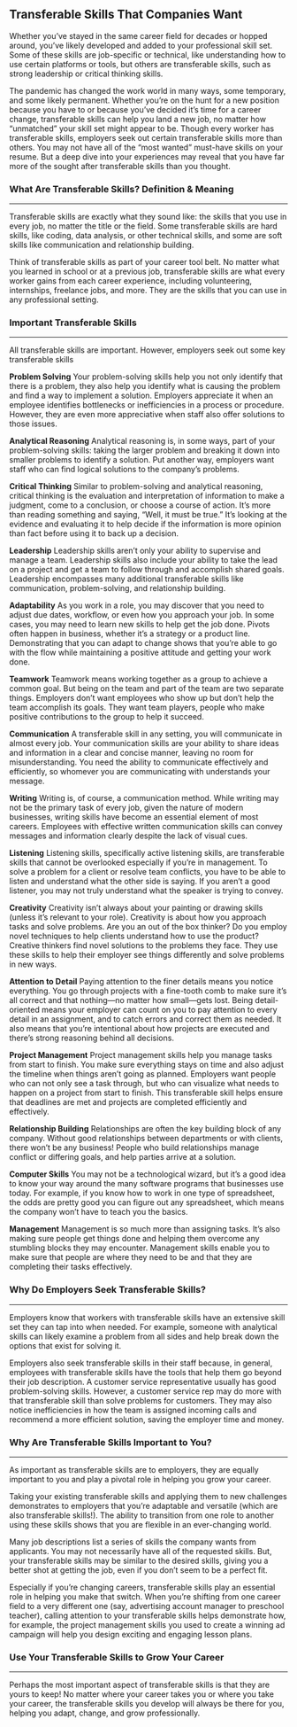 ## Transferable Skills That Companies Want

Whether you’ve stayed in the same career field for decades or hopped around, you’ve likely developed and added to your professional skill set. Some of these skills are job-specific or technical, like understanding how to use certain platforms or tools, but others are transferable skills, such as strong leadership or critical thinking skills.

The pandemic has changed the work world in many ways, some temporary, and some likely permanent. Whether you’re on the hunt for a new position because you have to or because you’ve decided it’s time for a career change, transferable skills can help you land a new job, no matter how “unmatched” your skill set might appear to be.
Though every worker has transferable skills, employers seek out certain transferable skills more than others. You may not have all of the “most wanted” must-have skills on your resume. But a deep dive into your experiences may reveal that you have far more of the sought after transferable skills than you thought.

### What Are Transferable Skills? Definition & Meaning
---
Transferable skills are exactly what they sound like: the skills that you use in every job, no matter the title or the field. Some transferable skills are hard skills, like coding, data analysis, or other technical skills, and some are soft skills like communication and relationship building.

Think of transferable skills as part of your career tool belt. No matter what you learned in school or at a previous job, transferable skills are what every worker gains from each career experience, including volunteering, internships, freelance jobs, and more. They are the skills that you can use in any professional setting.

### Important Transferable Skills 
---
All transferable skills are important. However, employers seek out some key transferable skills

**Problem Solving**
Your problem-solving skills help you not only identify that there is a problem, they also help you identify what is causing the problem and find a way to implement a solution. Employers appreciate it when an employee identifies bottlenecks or inefficiencies in a process or procedure. However, they are even more appreciative when staff also offer solutions to those issues.

**Analytical Reasoning**
Analytical reasoning is, in some ways, part of your problem-solving skills: taking the larger problem and breaking it down into smaller problems to identify a solution. Put another way, employers want staff who can find logical solutions to the company’s problems.

**Critical Thinking**
Similar to problem-solving and analytical reasoning, critical thinking is the evaluation and interpretation of information to make a judgment, come to a conclusion, or choose a course of action. It’s more than reading something and saying, “Well, it must be true.” It’s looking at the evidence and evaluating it to help decide if the information is more opinion than fact before using it to back up a decision.

**Leadership**
Leadership skills aren’t only your ability to supervise and manage a team. Leadership skills also include your ability to take the lead on a project and get a team to follow through and accomplish shared goals. Leadership encompasses many additional transferable skills like communication, problem-solving, and relationship building.

**Adaptability**
As you work in a role, you may discover that you need to adjust due dates, workflow, or even how you approach your job. In some cases, you may need to learn new skills to help get the job done. Pivots often happen in business, whether it’s a strategy or a product line. Demonstrating that you can adapt to change shows that you’re able to go with the flow while maintaining a positive attitude and getting your work done.

**Teamwork**
Teamwork means working together as a group to achieve a common goal. But being on the team and part of the team are two separate things. Employers don’t want employees who show up but don’t help the team accomplish its goals. They want team players, people who make positive contributions to the group to help it succeed.

**Communication**
A transferable skill in any setting, you will communicate in almost every job. Your communication skills are your ability to share ideas and information in a clear and concise manner,  leaving no room for misunderstanding. You need the ability to communicate effectively and efficiently, so whomever you are communicating with understands your message.

**Writing**
Writing is, of course, a communication method. While writing may not be the primary task of every job, given the nature of modern businesses, writing skills have become an essential element of most careers. Employees with effective written communication skills can convey messages and information clearly despite the lack of visual cues.

**Listening**
Listening skills, specifically active listening skills, are transferable skills that cannot be overlooked especially if you’re in management. To solve a problem for a client or resolve team conflicts, you have to be able to listen and understand what the other side is saying. If you aren’t a good listener, you may not truly understand what the speaker is trying to convey.

**Creativity**
Creativity isn’t always about your painting or drawing skills (unless it’s relevant to your role). Creativity is about how you approach tasks and solve problems. Are you an out of the box thinker? Do you employ novel techniques to help clients understand how to use the product? Creative thinkers find novel solutions to the problems they face. They use these skills to help their employer see things differently and solve problems in new ways.

**Attention to Detail**
Paying attention to the finer details means you notice everything. You go through projects with a fine-tooth comb to make sure it’s all correct and that nothing—no matter how small—gets lost. Being detail-oriented means your employer can count on you to pay attention to every detail in an assignment, and to catch errors and correct them as needed. It also means that you’re intentional about how projects are executed and there’s strong reasoning behind all decisions.

**Project Management**
Project management skills help you manage tasks from start to finish. You make sure everything stays on time and also adjust the timeline when things aren’t going as planned. Employers want people who can not only see a task through, but who can visualize what needs to happen on a project from start to finish. This transferable skill helps ensure that deadlines are met and projects are completed efficiently and effectively.

**Relationship Building**
Relationships are often the key building block of any company. Without good relationships between departments or with clients, there won’t be any business! People who build relationships manage conflict or differing goals, and help parties arrive at a solution.

**Computer Skills**
You may not be a technological wizard, but it’s a good idea to know your way around the many software programs that businesses use today. For example, if you know how to work in one type of spreadsheet, the odds are pretty good you can figure out any spreadsheet, which means the company won’t have to teach you the basics.

**Management**
Management is so much more than assigning tasks. It’s also making sure people get things done and helping them overcome any stumbling blocks they may encounter. Management skills enable you to make sure that people are where they need to be and that they are completing their tasks effectively.

### Why Do Employers Seek Transferable Skills?
---
Employers know that workers with transferable skills have an extensive skill set they can tap into when needed. For example, someone with analytical skills can likely examine a problem from all sides and help break down the options that exist for solving it.

Employers also seek transferable skills in their staff because, in general, employees with transferable skills have the tools that help them go beyond their job description. A customer service representative usually has good problem-solving skills. However, a customer service rep may do more with that transferable skill than solve problems for customers. They may also notice inefficiencies in how the team is assigned incoming calls and recommend a more efficient solution, saving the employer time and money.

### Why Are Transferable Skills Important to You?
---
As important as transferable skills are to employers, they are equally important to you and play a pivotal role in helping you grow your career.

Taking your existing transferable skills and applying them to new challenges demonstrates to employers that you’re adaptable and versatile (which are also transferable skills!). The ability to transition from one role to another using these skills shows that you are flexible in an ever-changing world.

Many job descriptions list a series of skills the company wants from applicants. You may not necessarily have all of the requested skills. But, your transferable skills may be similar to the desired skills, giving you a better shot at getting the job, even if you don’t seem to be a perfect fit.

Especially if you’re changing careers, transferable skills play an essential role in helping you make that switch. When you’re shifting from one career field to a very different one (say, advertising account manager to preschool teacher), calling attention to your transferable skills helps demonstrate how, for example, the project management skills you used to create a winning ad campaign will help you design exciting and engaging lesson plans.

### Use Your Transferable Skills to Grow Your Career
---
Perhaps the most important aspect of transferable skills is that they are yours to keep! No matter where your career takes you or where you take your career, the transferable skills you develop will always be there for you, helping you adapt, change, and grow professionally.

